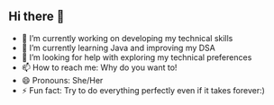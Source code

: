 ## Hi there 👋

- 🔭 I’m currently working on developing my technical skills
- 🌱 I’m currently learning Java and improving my DSA
- 🤔 I’m looking for help with exploring my technical preferences
- 📫 How to reach me: Why do you want to!
- 😄 Pronouns: She/Her
- ⚡ Fun fact: Try to do everything perfectly even if it takes forever:)

